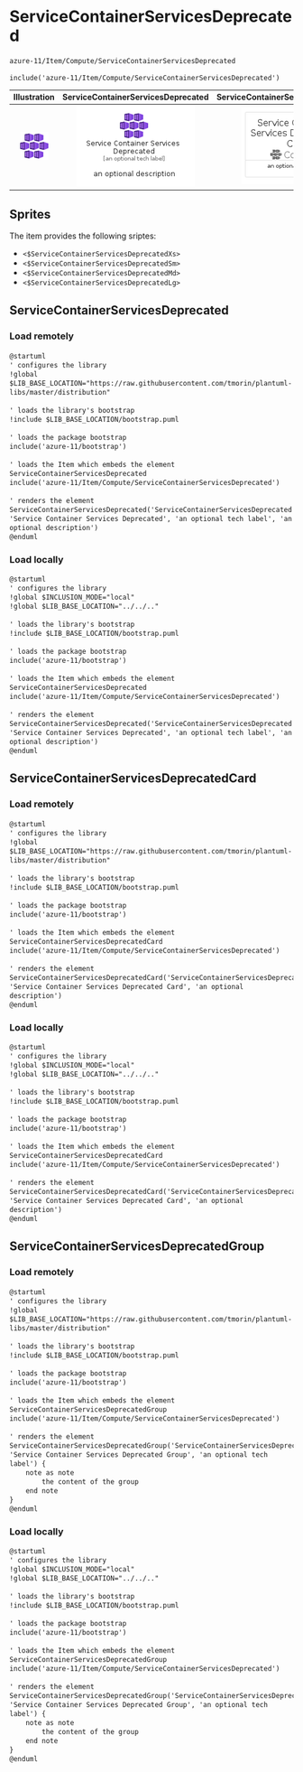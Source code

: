 # ServiceContainerServicesDeprecated


```text
azure-11/Item/Compute/ServiceContainerServicesDeprecated
```

```text
include('azure-11/Item/Compute/ServiceContainerServicesDeprecated')
```



| Illustration | ServiceContainerServicesDeprecated | ServiceContainerServicesDeprecatedCard | ServiceContainerServicesDeprecatedGroup |
| :---: | :---: | :---: | :---: |
| ![illustration for Illustration](../../../azure-11/Item/Compute/ServiceContainerServicesDeprecated.png) | ![illustration for ServiceContainerServicesDeprecated](../../../azure-11/Item/Compute/ServiceContainerServicesDeprecated.Local.png) | ![illustration for ServiceContainerServicesDeprecatedCard](../../../azure-11/Item/Compute/ServiceContainerServicesDeprecatedCard.Local.png) | ![illustration for ServiceContainerServicesDeprecatedGroup](../../../azure-11/Item/Compute/ServiceContainerServicesDeprecatedGroup.Local.png) |



## Sprites
The item provides the following sriptes:

- `<$ServiceContainerServicesDeprecatedXs>`
- `<$ServiceContainerServicesDeprecatedSm>`
- `<$ServiceContainerServicesDeprecatedMd>`
- `<$ServiceContainerServicesDeprecatedLg>`





## ServiceContainerServicesDeprecated

### Load remotely
```plantuml
@startuml
' configures the library
!global $LIB_BASE_LOCATION="https://raw.githubusercontent.com/tmorin/plantuml-libs/master/distribution"

' loads the library's bootstrap
!include $LIB_BASE_LOCATION/bootstrap.puml

' loads the package bootstrap
include('azure-11/bootstrap')

' loads the Item which embeds the element ServiceContainerServicesDeprecated
include('azure-11/Item/Compute/ServiceContainerServicesDeprecated')

' renders the element
ServiceContainerServicesDeprecated('ServiceContainerServicesDeprecated', 'Service Container Services Deprecated', 'an optional tech label', 'an optional description')
@enduml
```

### Load locally
```plantuml
@startuml
' configures the library
!global $INCLUSION_MODE="local"
!global $LIB_BASE_LOCATION="../../.."

' loads the library's bootstrap
!include $LIB_BASE_LOCATION/bootstrap.puml

' loads the package bootstrap
include('azure-11/bootstrap')

' loads the Item which embeds the element ServiceContainerServicesDeprecated
include('azure-11/Item/Compute/ServiceContainerServicesDeprecated')

' renders the element
ServiceContainerServicesDeprecated('ServiceContainerServicesDeprecated', 'Service Container Services Deprecated', 'an optional tech label', 'an optional description')
@enduml
```

## ServiceContainerServicesDeprecatedCard

### Load remotely
```plantuml
@startuml
' configures the library
!global $LIB_BASE_LOCATION="https://raw.githubusercontent.com/tmorin/plantuml-libs/master/distribution"

' loads the library's bootstrap
!include $LIB_BASE_LOCATION/bootstrap.puml

' loads the package bootstrap
include('azure-11/bootstrap')

' loads the Item which embeds the element ServiceContainerServicesDeprecatedCard
include('azure-11/Item/Compute/ServiceContainerServicesDeprecated')

' renders the element
ServiceContainerServicesDeprecatedCard('ServiceContainerServicesDeprecatedCard', 'Service Container Services Deprecated Card', 'an optional description')
@enduml
```

### Load locally
```plantuml
@startuml
' configures the library
!global $INCLUSION_MODE="local"
!global $LIB_BASE_LOCATION="../../.."

' loads the library's bootstrap
!include $LIB_BASE_LOCATION/bootstrap.puml

' loads the package bootstrap
include('azure-11/bootstrap')

' loads the Item which embeds the element ServiceContainerServicesDeprecatedCard
include('azure-11/Item/Compute/ServiceContainerServicesDeprecated')

' renders the element
ServiceContainerServicesDeprecatedCard('ServiceContainerServicesDeprecatedCard', 'Service Container Services Deprecated Card', 'an optional description')
@enduml
```

## ServiceContainerServicesDeprecatedGroup

### Load remotely
```plantuml
@startuml
' configures the library
!global $LIB_BASE_LOCATION="https://raw.githubusercontent.com/tmorin/plantuml-libs/master/distribution"

' loads the library's bootstrap
!include $LIB_BASE_LOCATION/bootstrap.puml

' loads the package bootstrap
include('azure-11/bootstrap')

' loads the Item which embeds the element ServiceContainerServicesDeprecatedGroup
include('azure-11/Item/Compute/ServiceContainerServicesDeprecated')

' renders the element
ServiceContainerServicesDeprecatedGroup('ServiceContainerServicesDeprecatedGroup', 'Service Container Services Deprecated Group', 'an optional tech label') {
    note as note
        the content of the group
    end note
}
@enduml
```

### Load locally
```plantuml
@startuml
' configures the library
!global $INCLUSION_MODE="local"
!global $LIB_BASE_LOCATION="../../.."

' loads the library's bootstrap
!include $LIB_BASE_LOCATION/bootstrap.puml

' loads the package bootstrap
include('azure-11/bootstrap')

' loads the Item which embeds the element ServiceContainerServicesDeprecatedGroup
include('azure-11/Item/Compute/ServiceContainerServicesDeprecated')

' renders the element
ServiceContainerServicesDeprecatedGroup('ServiceContainerServicesDeprecatedGroup', 'Service Container Services Deprecated Group', 'an optional tech label') {
    note as note
        the content of the group
    end note
}
@enduml
```

